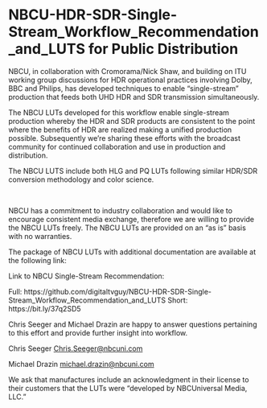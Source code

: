 # NBCU-HDR-SDR-Single-Stream_Workflow_Recommendation_and_LUTS for Public Distribution

<p>NBCU, in collaboration with Cromorama/Nick Shaw, and building on ITU working group discussions for HDR operational practices involving Dolby, BBC and Philips, has developed techniques to enable “single-stream” production that feeds both UHD HDR and SDR transmission simultaneously.</p> 
 
<p>The NBCU LUTs developed for this workflow enable single-stream production whereby the HDR and SDR products are consistent to the point where the benefits of HDR are realized making a unified production possible. Subsequently we’re sharing these efforts with the broadcast community for continued collaboration and use in production and distribution.</p>
 
<p>The NBCU LUTS include both HLG and PQ LUTs following similar HDR/SDR conversion methodology and color science.</p>
  
<p>NBCU has a commitment to industry collaboration and would like to encourage consistent media exchange, therefore we are willing to provide the NBCU LUTs freely. The NBCU LUTs are provided on an “as is” basis with no warranties.</p>
  
<p>The package of NBCU LUTs with additional documentation are available at the following link:</p>
 
<p>Link to NBCU Single-Stream Recommendation:</p>
Full:  https://github.com/digitaltvguy/NBCU-HDR-SDR-Single-Stream_Workflow_Recommendation_and_LUTS
Short: https://bit.ly/37q2SD5


<p>Chris Seeger and Michael Drazin are happy to answer questions pertaining to this effort and provide further insight into workflow.</p>
 
Chris Seeger 
Chris.Seeger@nbcuni.com  
 
Michael Drazin 
michael.drazin@nbcuni.com 
 
 
<p>We ask that manufactures include an acknowledgment in their license to their customers that the LUTs were “developed by NBCUniversal Media, LLC.”</p>
